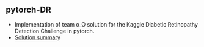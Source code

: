 ## pytorch-DR

- Implementation of team o_O solution for the Kaggle Diabetic Retinopathy Detection Challenge in pytorch.
- [Solution summary](https://www.kaggle.com/c/diabetic-retinopathy-detection/discussion/15617#latest-373487)


